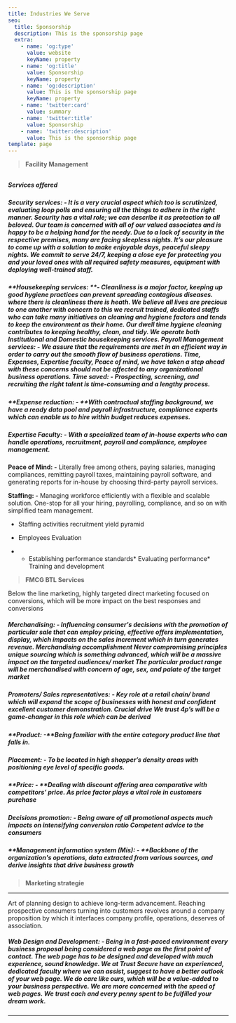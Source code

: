 ```yaml
---
title: Industries We Serve
seo:
  title: Sponsorship
  description: This is the sponsorship page
  extra:
    - name: 'og:type'
      value: website
      keyName: property
    - name: 'og:title'
      value: Sponsorship
      keyName: property
    - name: 'og:description'
      value: This is the sponsorship page
      keyName: property
    - name: 'twitter:card'
      value: summary
    - name: 'twitter:title'
      value: Sponsorship
    - name: 'twitter:description'
      value: This is the sponsorship page
template: page
---
```

> **Facility Management**

##

##### **Services offered**

##### &#xD;**Security services: -** It is a very crucial aspect which too is scrutinized, evaluating loop polls and ensuring all the things to adhere in the right manner. Security has a vital role; we can describe it as protection to all beloved. Our team is concerned with all of our valued associates and is happy to be a helping hand for the needy. Due to a lack of security in the respective premises, many are facing sleepless nights.&#xD;&#xA;It’s our pleasure to come up with a solution to make enjoyable days, peaceful sleepy nights. We commit to serve 24/7, keeping a close eye for protecting you and your loved ones with all required safety measures, equipment with deploying well-trained staff.

##### **Housekeeping services: **- Cleanliness is a major factor, keeping up good hygiene practices can prevent spreading contagious diseases.  where there is cleanliness there is heath. We believe all lives are precious to one another with concern to this we recruit trained, dedicated staffs who can take many initiatives on cleaning and hygiene factors and tends to keep the environment as their home. Our dwell time hygiene cleaning contributes to keeping healthy, clean, and tidy.&#xD;&#xA;We operate both Institutional and Domestic housekeeping services. Payroll Management services: - We assure that the requirements are met in an efficient way in order to carry out the smooth flow of business operations. Time, Expenses, Expertise faculty, Peace of mind, we have taken a step ahead with these concerns should not be affected to any organizational business operations. Time saved: - Prospecting, screening, and recruiting the right talent is time-consuming and a lengthy process.

##### &#xD;&#xA;**Expense reduction: - **With contractual staffing background, we have a ready data pool and payroll infrastructure, compliance experts which can enable us to hire within budget reduces expenses.

##### &#xD;&#xA;**Expertise Faculty: -** With a specialized team of in-house experts who can handle operations, recruitment, payroll and compliance, employee management.


**Peace of Mind: -** Literally free among others, paying salaries, managing compliances, remitting payroll taxes, maintaining payroll software, and generating reports for in-house by choosing third-party payroll services.

**Staffing: -** Managing workforce efficiently with a flexible and scalable solution. One-stop for all your hiring, payrolling, compliance, and so on with simplified team management.

*   Staffing activities recruitment yield pyramid

*   Employees Evaluation

*   *   Establishing performance standards*   Evaluating performance*   Training and development

> **FMCG BTL Services**

Below the line marketing, highly targeted direct marketing focused on conversions, which will be more impact on the best responses and conversions

##### **Merchandising: -** Influencing consumer's decisions with the promotion of particular sale that can employ pricing, effective offers implementation, display, which impacts on the sales increment which in turn generates revenue.&#xD;&#xA;Merchandising accomplishment&#xD;&#xA;Never compromising principles unique sourcing which is something advanced, which will be a massive impact on the targeted audiences/ market&#xD;&#xA;The particular product range will be merchandised with concern of age, sex, and palate of the target market

##### **Promoters/ Sales representatives: -** Key role at a retail chain/ brand which will expand the scope of businesses with honest and confident excellent customer demonstration.&#xD;&#xA;Crucial drive&#xD;&#xA;We trust 4p’s will be a game-changer in this role which can be derived

##### **Product: -**Being familiar with the entire category product line that falls in.

##### &#xD;&#xA;**Placement: -** To be located in high shopper’s density areas with positioning eye level of specific goods.

##### &#xD;&#xA;**Price: - **Dealing with discount offering area comparative with competitors’ price. As price factor plays a vital role in customers purchase 

##### **Decisions promotion: -** Being aware of all promotional aspects much impacts on intensifying conversion ratio Competent advice to the consumers

##### **Management information system (Mis): - **Backbone of the organization's operations, data extracted from various sources, and derive insights that drive business growth



> **Marketing strategie**

****

Art of planning design to achieve long-term advancement. Reaching prospective consumers turning into customers revolves around a company proposition by which it interfaces company profile, operations, deserves of association.

##### **Web Design and Development: -** Being in a fast-paced environment every business proposal being considered a web page as the first point of contact. The web page has to be designed and developed with much experience, sound knowledge. We at Trust Secure have an experienced, dedicated faculty where we can assist, suggest to have a better outlook of your web page. We do care like ours, which will be a value-added to your business perspective. We are more concerned with the speed of web pages. We trust each and every penny spent to be fulfilled your dream work.

****
